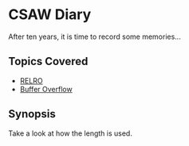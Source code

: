 # CSAW Diary
After ten years, it is time to record some memories...
## Topics Covered

- [RELRO](/binary-exploitation/relocation-read-only/)
- [Buffer Overflow](/binary-exploitation/buffer-overflow/)

## Synopsis

Take a look at how the length is used. 
